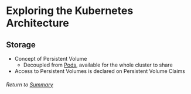 # Exploring the Kubernetes Architecture

## Storage
- Concept of Persistent Volume
    - Decoupled from [Pods](03APIObjectsPods.MD), available for the whole cluster to share
- Access to Persistent Volumes is declared on Persistent Volume Claims

###### Return to [Summary](https://github.com/l12f3r/CKAstudy/tree/main/01exploringKubernetesArchitecture#readme)